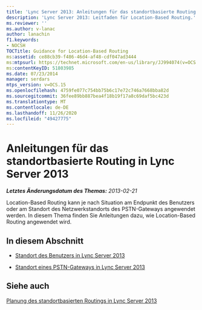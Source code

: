 ```yaml
---
title: 'Lync Server 2013: Anleitungen für das standortbasierte Routing'
description: 'Lync Server 2013: Leitfaden für Location-Based Routing.'
ms.reviewer: ''
ms.author: v-lanac
author: lanachin
f1.keywords:
- NOCSH
TOCTitle: Guidance for Location-Based Routing
ms:assetid: ce88cb39-f486-46d4-af48-cdf047ad3444
ms:mtpsurl: https://technet.microsoft.com/en-us/library/JJ994074(v=OCS.15)
ms:contentKeyID: 51803985
ms.date: 07/23/2014
manager: serdars
mtps_version: v=OCS.15
ms.openlocfilehash: 4759fe077c754bb75b6c17e72c746a7668bba82d
ms.sourcegitcommit: 36fee89bb887bea4f18b19f17a8c69daf5bc423d
ms.translationtype: MT
ms.contentlocale: de-DE
ms.lasthandoff: 11/26/2020
ms.locfileid: "49427775"
---
```

# <a name="guidance-for-location-based-routing-in-lync-server-2013"></a>Anleitungen für das standortbasierte Routing in Lync Server 2013

<div data-xmlns="http://www.w3.org/1999/xhtml">

<div class="topic" data-xmlns="http://www.w3.org/1999/xhtml" data-msxsl="urn:schemas-microsoft-com:xslt" data-cs="https://msdn.microsoft.com/">

<div data-asp="https://msdn2.microsoft.com/asp">



</div>

<div id="mainSection">

<div id="mainBody">

<span> </span>

_**Letztes Änderungsdatum des Themas:** 2013-02-21_

Location-Based Routing kann je nach Situation am Endpunkt des Benutzers oder am Standort des Netzwerkstandorts des PSTN-Gateways angewendet werden. In diesem Thema finden Sie Anleitungen dazu, wie Location-Based Routing angewendet wird.

<div>

## <a name="in-this-section"></a>In diesem Abschnitt

  - [Standort des Benutzers in Lync Server 2013](lync-server-2013-user-s-location.md)

  - [Standort eines PSTN-Gateways in Lync Server 2013](lync-server-2013-pstn-gateway-s-location.md)

</div>

<div>

## <a name="see-also"></a>Siehe auch


[Planung des standortbasierten Routings in Lync Server 2013](lync-server-2013-planning-for-location-based-routing.md)  
  

</div>

</div>

<span> </span>

</div>

</div>

</div>


